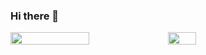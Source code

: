 ### Hi there 👋

<div style="display: flex; flex-direction: row;">
 <img class="img" style="height: auto; width: 50%;" src=https://github-readme-stats.vercel.app/api?username=saashd&count_private=true&include_all_commits=true />
 <img class="img" style="height: auto; width: 30%;" src=https://github-readme-stats.vercel.app/api/top-langs/?username=saashd&hide=jupyter%20notebook />
</div>
